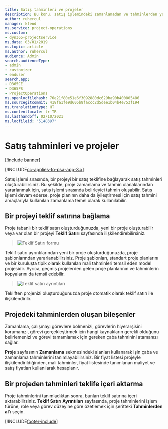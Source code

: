 ```yaml
---
title: Satış tahminleri ve projeler
description: Bu konu, satış işlemindeki zamanlamadan ve tahminlerden yararlanma hakkında bilgi sağlar.
author: ruhercul
manager: kfend
ms.service: project-operations
ms.custom:
- dyn365-projectservice
ms.date: 03/01/2019
ms.topic: article
ms.author: ruhercul
audience: Admin
search.audienceType:
- admin
- customizer
- enduser
search.app:
- D365CE
- D365PS
- ProjectOperations
ms.openlocfilehash: 76e21f80e51e6f3092880dc629ba90b400805486
ms.sourcegitcommit: 418fa1fe9d605b8faccc2d5dee1b04b4e753f194
ms.translationtype: HT
ms.contentlocale: tr-TR
ms.lasthandoff: 02/10/2021
ms.locfileid: "5148397"
---
```

# <a name="sales-estimates-and-projects"></a>Satış tahminleri ve projeler

[!include [banner](../includes/psa-now-project-operations.md)]

[!INCLUDE[cc-applies-to-psa-app-3.x](../includes/cc-applies-to-psa-app-3x.md)]

Satış işlemi sırasında, bir projeyi bir satış teklifine bağlayarak satış tahminleri oluşturabilirsiniz. Bu şekilde, proje zamanlama ve tahmin olanaklarından yararlanmak için, satış işlemi sırasında belirleyici tahmin oluşabilir. Satış işlemi devam ederse, proje planının daha da iyileştirmesi için satış tahmini amaçlarıyla kullanılan zamanlama temel olarak kullanılabilir.

## <a name="linking-a-project-to-a-quote-line"></a>Bir projeyi teklif satırına bağlama

Proje tabanlı bir teklif satırı oluşturduğunuzda, yeni bir proje oluşturabilir veya var olan bir projeyi **Teklif Satırı** sayfasında ilişkilendirebilirsiniz. 

> ![Teklif Satırı formu](media/project-8.png)
 
Teklif satırı ayrıntılarından yeni bir proje oluşturduğunuzda, proje şablonlarından yararlanabilirsiniz. Proje şablonları, standart proje planlarını ve bir kuruluşta tipik olarak kullanılan mali tahminleri temsil eden model projesidir. Ayrıca, geçmiş projelerden gelen proje planlarının ve tahminlerin kopyalarını da temsil edebilir.

> ![Teklif satırı ayrıntıları](media/project-9.png)
  
Tekliften projenizi oluşturduğunuzda proje otomatik olarak teklif satırı ile ilişkilendirilir.

## <a name="components-of-estimates-in-a-project"></a>Projedeki tahminlerden oluşan bileşenler

Zamanlama, çalışmayı görevlere bölmenizi, görevlerin hiyerarşisini korumanızı, görevi gerçekleştirmek için hangi kaynakların gerekli olduğunu belirlemenizi ve görevi tamamlamak için gereken çaba tahminini atamanızı sağlar.

**Proje** sayfasının **Zamanlama** sekmesindeki alanları kullanarak işin çaba ve zamanlama tahminlerini tanımlayabilirsiniz. Bir fiyat listesi projeyle ilişkilendirildiğinden, mali tahminler, fiyat listesinde tanımlanan maliyet ve satış fiyatları kullanılarak hesaplanır.

## <a name="importing-estimates-from-a-project-into-a-quote"></a>Bir projeden tahminleri teklife içeri aktarma

Proje tahminlerini tanımladıktan sonra, bunları teklif satırına içeri aktarabilirsiniz. **Teklif Satırı Ayrıntıları** sayfasında, proje tahminlerini işlem türüne, role veya görev düzeyine göre özetlemek için şeritteki **Tahminlerden al**'ı seçin.


[!INCLUDE[footer-include](../includes/footer-banner.md)]